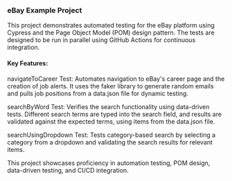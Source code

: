 <h3>eBay Example Project</h3>

This project demonstrates automated testing for the eBay platform using Cypress and the Page Object Model (POM) design pattern. The tests are designed to be run in parallel using GitHub Actions for continuous integration.

<h4>Key Features:</h4>

navigateToCareer Test: Automates navigation to eBay's career page and the creation of job alerts. It uses the faker library to generate random emails and pulls job positions from a data.json file for dynamic testing.

searchByWord Test: Verifies the search functionality using data-driven tests. Different search terms are typed into the search field, and results are validated against the expected terms, using items from the data.json file.

searchUsingDropdown Test: Tests category-based search by selecting a category from a dropdown and validating the search results for relevant items.

This project showcases proficiency in automation testing, POM design, data-driven testing, and CI/CD integration.
